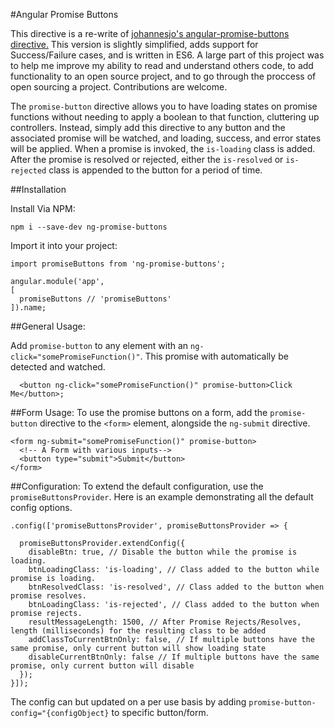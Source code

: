   #Angular Promise Buttons
  
  This directive is a re-write of [johannesjo's angular-promise-buttons directive.](https://github.com/johannesjo/angular-promise-buttons)
  This version is slightly simplified, adds support for Success/Failure cases, and is written in ES6. 
  A large part of this project was to help me improve my ability to read and understand others code, to add functionality to an open source project, and to go through the proccess of open sourcing a project.
  Contributions are welcome.
  
  The `promise-button`
  directive allows you to have loading states on promise
  functions without needing to apply a boolean to that function, cluttering up controllers.
  Instead, simply add this directive to any button and the associated promise will be
  watched, and loading, success, and error states will be applied.
  When a promise is invoked, the `is-loading` class is added.
  After the promise is resolved or rejected, either the
  `is-resolved` or `is-rejected`
  class is appended to the button for a period of time.

  ##Installation
  
  Install Via NPM:
  
  ```
  npm i --save-dev ng-promise-buttons
  ```
  
  Import it into your project:
  
  ```
  import promiseButtons from 'ng-promise-buttons';
  
  angular.module('app', 
  [
    promiseButtons // 'promiseButtons'
  ]).name;

  ```
  
  
  ##General Usage:

  Add `promise-button` to any element with an `ng-click="somePromiseFunction()"`.
  This promise with automatically be detected and watched.
  
  ```
    <button ng-click="somePromiseFunction()" promise-button>Click Me</button>;
  ```
    
  ##Form Usage:
  To use the promise buttons on a form, add the `promise-button` directive to the `<form>` element, alongside the `ng-submit` directive.
  
  ```
  <form ng-submit="somePromiseFunction()" promise-button>
    <!-- A Form with various inputs-->
    <button type="submit">Submit</button>
  </form>
  ```
  
  ##Configuration:
  To extend the default configuration, use the `promiseButtonsProvider`. Here is an example demonstrating all the default config options.
  
  ```
  .config(['promiseButtonsProvider', promiseButtonsProvider => {
  
    promiseButtonsProvider.extendConfig({
      disableBtn: true, // Disable the button while the promise is loading.
      btnLoadingClass: 'is-loading', // Class added to the button while promise is loading.
      btnResolvedClass: 'is-resolved', // Class added to the button when promise resolves.
      btnLoadingClass: 'is-rejected', // Class added to the button when promise rejects.
      resultMessageLength: 1500, // After Promise Rejects/Resolves, length (milliseconds) for the resulting class to be added
      addClassToCurrentBtnOnly: false, // If multiple buttons have the same promise, only current button will show loading state
      disableCurrentBtnOnly: false // If multiple buttons have the same promise, only current button will disable
    });
  }]);
  ```
  
  The config can but updated on a per use basis by adding `promise-button-config="{configObject}` to specific button/form.
